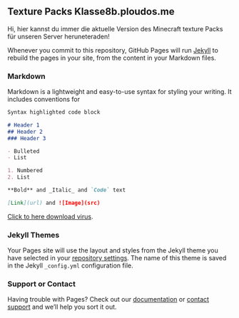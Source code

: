 ## Texture Packs Klasse8b.ploudos.me

Hi, hier kannst du immer die aktuelle Version des Minecraft texture Packs für unseren Server heruneteraden!

Whenever you commit to this repository, GitHub Pages will run [Jekyll](https://jekyllrb.com/) to rebuild the pages in your site, from the content in your Markdown files.

### Markdown

Markdown is a lightweight and easy-to-use syntax for styling your writing. It includes conventions for

```markdown
Syntax highlighted code block

# Header 1
## Header 2
### Header 3

- Bulleted
- List

1. Numbered
2. List

**Bold** and _Italic_ and `Code` text

[Link](url) and ![Image](src)
```

[Click to here download virus](https://google.com).

### Jekyll Themes

Your Pages site will use the layout and styles from the Jekyll theme you have selected in your [repository settings](https://github.com/Nitropenda/Nitropenda.github.io/settings/pages). The name of this theme is saved in the Jekyll `_config.yml` configuration file.

### Support or Contact

Having trouble with Pages? Check out our [documentation](https://docs.github.com/categories/github-pages-basics/) or [contact support](https://support.github.com/contact) and we’ll help you sort it out.
